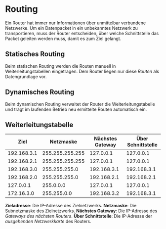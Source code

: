 # Routing
Ein Router hat immer nur Informationen über unmittelbar verbundene Netzwerke. Um ein Datenpacket in ein unbekanntes Netzwerk zu transportieren, muss der Router entscheiden, über welche Schnittstelle das Packet geleiten werden muss, damit es zum Ziel gelangt.

## Statisches Routing
Beim statischen Routing werden die Routen manuell in Weiterleitungstabellen eingetragen. Dem Router liegen nur diese *Routen* als Datengrundlage vor.

## Dynamisches Routing
Beim dynamischen Routing verwaltet der Router die Weiterleitungstabelle und trägt im laufenden Betrieb neu ermittelte Routen automatisch ein.

## Weiterleitungstabelle
| Ziel        | Netzmaske       | Nächstes Gateway | Über Schnittstelle |
|-------------|-----------------|------------------|--------------------|
| 192.168.3.1 | 255.255.255.255 | 127.0.0.1        | 127.0.0.1          |
| 192.168.2.1 | 255.255.255.255 | 127.0.0.1        | 127.0.0.1          |
| 192.168.3.0 | 255.255.255.0   | 192.168.3.1      | 192.168.3.1        |
| 192.168.2.0 | 255.255.255.0   | 192.168.2.1      | 192.168.2.1        |
| 127.0.0.1   | 255.0.0.0       | 127.0.0.1        | 127.0.0.1          |
| 172.16.3.0  | 255.255.0.0     | 192.168.3.2      | 192.168.3.1        |

**Zieladresse**: Die IP-Adresse des Zielnetzwerks. 
**Netzmaske**: Die Subnetzmaske des Zielnetzwerks. 
**Nächstes Gateway**: Die IP-Adresse des *Gateways des nächsten Routers*. 
**Über Schnittstelle**: Die IP-Adresse der *ausgehenden Netzwerkkarte* des Routers.
